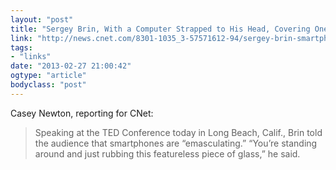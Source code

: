 ```yaml
---
layout: "post"
title: "Sergey Brin, With a Computer Strapped to His Head, Covering One of His Eyes, Tells TED Audience Smartphones Are ‘Emasculating’"
link: "http://news.cnet.com/8301-1035_3-57571612-94/sergey-brin-smartphones-are-emasculating/"
tags: 
- "links"
date: "2013-02-27 21:00:42"
ogtype: "article"
bodyclass: "post"
---
```


Casey Newton, reporting for CNet:

> Speaking at the TED Conference today in Long Beach, Calif., Brin told the audience that smartphones are “emasculating.” “You’re standing around and just rubbing this featureless piece of glass,” he said.